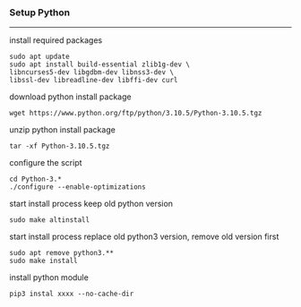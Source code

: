 ### Setup Python
***
install required packages
```shell
sudo apt update
sudo apt install build-essential zlib1g-dev \
libncurses5-dev libgdbm-dev libnss3-dev \
libssl-dev libreadline-dev libffi-dev curl
```
download python install package
```shell
wget https://www.python.org/ftp/python/3.10.5/Python-3.10.5.tgz
```
unzip python install package
```shell
tar -xf Python-3.10.5.tgz
```
configure the script
```shell
cd Python-3.*
./configure --enable-optimizations 
```
start install process keep old python version
```shell
sudo make altinstall
```
start install process replace old python3 version, remove old version first
```shell
sudo apt remove python3.**
sudo make install
```
install python module
```shell
pip3 instal xxxx --no-cache-dir
```
